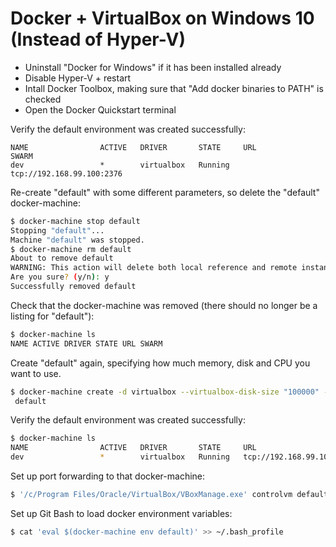# Docker + VirtualBox on Windows 10 (Instead of Hyper-V)

* Uninstall "Docker for Windows" if it has been installed already
* Disable Hyper-V + restart
* Intall Docker Toolbox, making sure that "Add docker binaries to PATH" is checked
* Open the Docker Quickstart terminal

Verify the default environment was created successfully:
```$ docker-machine ls
NAME                ACTIVE   DRIVER       STATE     URL                        SWARM
dev                 *        virtualbox   Running   tcp://192.168.99.100:2376
```
 
Re-create "default" with some different parameters, so delete the "default" docker-machine:

```bash
$ docker-machine stop default
Stopping "default"...
Machine "default" was stopped.
$ docker-machine rm default
About to remove default
WARNING: This action will delete both local reference and remote instance.
Are you sure? (y/n): y
Successfully removed default
```

Check that the docker-machine was removed (there should no longer be a listing for "default"):

```bash
$ docker-machine ls
NAME ACTIVE DRIVER STATE URL SWARM
```

Create "default" again, specifying how much memory, disk and CPU you want to use.

```bash
$ docker-machine create -d virtualbox --virtualbox-disk-size "100000" --virtualbox-memory 4096 --virtualbox-cpu-count 3
 default
 ```
 
Verify the default environment was created successfully:

```bash
$ docker-machine ls
NAME                ACTIVE   DRIVER       STATE     URL                        SWARM
dev                 *        virtualbox   Running   tcp://192.168.99.100:2376
```
 
Set up port forwarding to that docker-machine:
```bash
$ '/c/Program Files/Oracle/VirtualBox/VBoxManage.exe' controlvm default natpf1 tcp-port8080,tcp,,8080,,8080
```
 
Set up Git Bash to load docker environment variables:

```bash
$ cat 'eval $(docker-machine env default)' >> ~/.bash_profile
```
